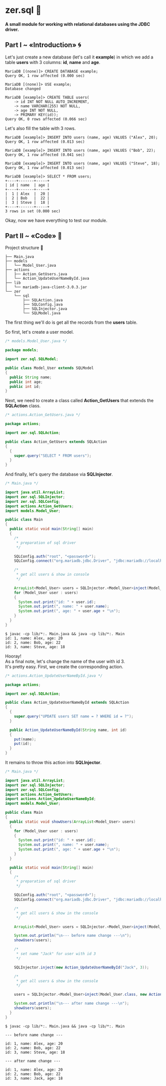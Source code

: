 # zer.sql :page_facing_up:
#### A small module for working with relational databases using the JDBC driver.

## Part I ~ «Introduction» :cyclone:

Let's just create a new database (let's call it __example__) in which we add a table __users__ with 3 columns: __id__, __name__ and __age__.
```
MariaDB [(none)]> CREATE DATABASE example;
Query OK, 1 row affected (0.000 sec)

MariaDB [(none)]> USE example;
Database changed

MariaDB [example]> CREATE TABLE users(
    -> id INT NOT NULL AUTO_INCREMENT,
    -> name VARCHAR(255) NOT NULL,
    -> age INT NOT NULL,
    -> PRIMARY KEY(id));
Query OK, 0 rows affected (0.066 sec)
```

Let's also fill the table with 3 rows.
```
MariaDB [example]> INSERT INTO users (name, age) VALUES ("Alex", 20);
Query OK, 1 row affected (0.013 sec)

MariaDB [example]> INSERT INTO users (name, age) VALUES ("Bob", 22);
Query OK, 1 row affected (0.041 sec)

MariaDB [example]> INSERT INTO users (name, age) VALUES ("Steve", 18);
Query OK, 1 row affected (0.013 sec)

MariaDB [example]> SELECT * FROM users;
+----+-------+-----+
| id | name  | age |
+----+-------+-----+
|  1 | Alex  |  20 |
|  2 | Bob   |  22 |
|  3 | Steve |  18 |
+----+-------+-----+
3 rows in set (0.000 sec)
```

Okay, now we have everything to test our module.

## Part II ~ «Code» :raised_hands:

Project structure :deciduous_tree:
```
├── Main.java
├── models
│   └── Model_User.java
├── actions
│   ├── Action_GetUsers.java
│   └── Action_UpdateUserNameById.java
├── lib
│   └── mariadb-java-client-3.0.3.jar
└── zer
    └── sql
        ├── SQLAction.java
        ├── SQLConfig.java
        ├── SQLInjector.java
        └── SQLModel.java
```

The first thing we'll do is get all the records from the __users__ table.

So first, let's create a user model.

```java
/* models.Model_User.java */

package models;

import zer.sql.SQLModel;

public class Model_User extends SQLModel
{
  public String name;
  public int age;
  public int id;
}
```

Next, we need to create a class called __Action_GetUsers__ that extends the __SQLAction__ class.

```java
/* actions.Action_GetUsers.java */

package actions;

import zer.sql.SQLAction;

public class Action_GetUsers extends SQLAction
{
  {
    super.query("SELECT * FROM users");
  }
}
```

And finally, let's query the database via __SQLInjector__.

```java
/* Main.java */

import java.util.ArrayList;
import zer.sql.SQLInjector;
import zer.sql.SQLConfig;
import actions.Action_GetUsers;
import models.Model_User;

public class Main
{
  public static void main(String[] main)
  {
    /*
     * preparation of sql driver
     */

    SQLConfig.auth("root", "<password>");
    SQLConfig.connect("org.mariadb.jdbc.Driver", "jdbc:mariadb://localhost:3306/example?autoReconnect=true");

    /*
     * get all users & show in console
     */

    ArrayList<Model_User> users = SQLInjector.<Model_User>inject(Model_User.class, new Action_GetUsers());
    for (Model_User user : users)
    {
      System.out.print("id: " + user.id);
      System.out.print(", name: " + user.name);
      System.out.print(", age: " + user.age + "\n");
    }
  }
}
```
```
$ javac -cp lib/*:. Main.java && java -cp lib/*:. Main
id: 1, name: Alex, age: 20
id: 2, name: Bob, age: 22
id: 3, name: Steve, age: 18
```

Hooray!  
As a final note, let's change the name of the user with id 3.  
It's pretty easy. First, we create the corresponding action.  

```java
/* actions.Action_UpdateUserNameById.java */

package actions;

import zer.sql.SQLAction;

public class Action_UpdateUserNameById extends SQLAction
{
  {
    super.query("UPDATE users SET name = ? WHERE id = ?");
  }

  public Action_UpdateUserNameById(String name, int id)
  {
    put(name);
    put(id);
  }
}
```

It remains to throw this action into __SQLInjector__.

```java
/* Main.java */

import java.util.ArrayList;
import zer.sql.SQLInjector;
import zer.sql.SQLConfig;
import actions.Action_GetUsers;
import actions.Action_UpdateUserNameById;
import models.Model_User;

public class Main
{
  public static void showUsers(ArrayList<Model_User> users)
  {
    for (Model_User user : users)
    {
      System.out.print("id: " + user.id);
      System.out.print(", name: " + user.name);
      System.out.print(", age: " + user.age + "\n");
    }
  }

  public static void main(String[] main)
  {
    /*
     * preparation of sql driver
     */

    SQLConfig.auth("root", "<password>");
    SQLConfig.connect("org.mariadb.jdbc.Driver", "jdbc:mariadb://localhost:3306/example?autoReconnect=true");

    /*
     * get all users & show in the console
     */

    ArrayList<Model_User> users = SQLInjector.<Model_User>inject(Model_User.class, new Action_GetUsers());

    System.out.println("\n--- before name change ---\n");
    showUsers(users);

    /*
     * set name "Jack" for user with id 3
     */

    SQLInjector.inject(new Action_UpdateUserNameById("Jack", 3));

    /*
     * get all users & show in the console
     */

    users = SQLInjector.<Model_User>inject(Model_User.class, new Action_GetUsers());

    System.out.println("\n--- after name change ---\n");
    showUsers(users);
  }
}
```
```
$ javac -cp lib/*:. Main.java && java -cp lib/*:. Main

--- before name change ---

id: 1, name: Alex, age: 20
id: 2, name: Bob, age: 22
id: 3, name: Steve, age: 18

--- after name change ---

id: 1, name: Alex, age: 20
id: 2, name: Bob, age: 22
id: 3, name: Jack, age: 18
```
